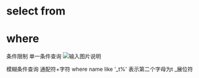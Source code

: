 # select from

# where
条件限制
单一条件查询
![输入图片说明](/imgs/2025-09-03/99J6KfUBC2CQfbyg.png)

模糊条件查询
通配符+字符
where name like '_t%'
表示第二个字母为t
_展位符
<!--stackedit_data:
eyJoaXN0b3J5IjpbLTU2OTYzMDU3NiwtMjc5MDM1NzI5LDI5ND
ExOTI5Nyw0NDA5MDU2MTldfQ==
-->